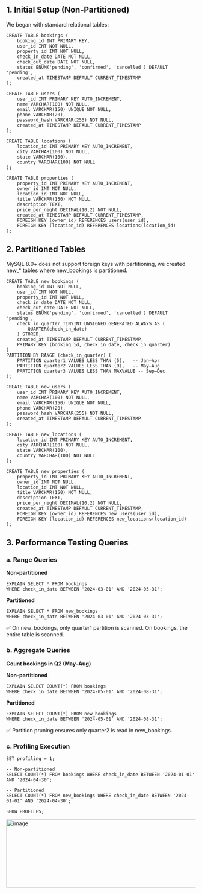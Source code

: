 ## 1. Initial Setup (Non-Partitioned)

We began with standard relational tables:

```
CREATE TABLE bookings (
    booking_id INT PRIMARY KEY,
    user_id INT NOT NULL,
    property_id INT NOT NULL,
    check_in_date DATE NOT NULL,
    check_out_date DATE NOT NULL,
    status ENUM('pending', 'confirmed', 'cancelled') DEFAULT 'pending',
    created_at TIMESTAMP DEFAULT CURRENT_TIMESTAMP
);

CREATE TABLE users (
    user_id INT PRIMARY KEY AUTO_INCREMENT,
    name VARCHAR(100) NOT NULL,
    email VARCHAR(150) UNIQUE NOT NULL,
    phone VARCHAR(20),
    password_hash VARCHAR(255) NOT NULL,
    created_at TIMESTAMP DEFAULT CURRENT_TIMESTAMP
);

CREATE TABLE locations (
    location_id INT PRIMARY KEY AUTO_INCREMENT,
    city VARCHAR(100) NOT NULL,
    state VARCHAR(100),
    country VARCHAR(100) NOT NULL
);

CREATE TABLE properties (
    property_id INT PRIMARY KEY AUTO_INCREMENT,
    owner_id INT NOT NULL,
    location_id INT NOT NULL,
    title VARCHAR(150) NOT NULL,
    description TEXT,
    price_per_night DECIMAL(10,2) NOT NULL,
    created_at TIMESTAMP DEFAULT CURRENT_TIMESTAMP,
    FOREIGN KEY (owner_id) REFERENCES users(user_id),
    FOREIGN KEY (location_id) REFERENCES locations(location_id)
);
```

## 2. Partitioned Tables

MySQL 8.0+ does not support foreign keys with partitioning, we created new_* tables where new_bookings is partitioned.

```
CREATE TABLE new_bookings (
    booking_id INT NOT NULL,
    user_id INT NOT NULL,
    property_id INT NOT NULL,
    check_in_date DATE NOT NULL,
    check_out_date DATE NOT NULL,
    status ENUM('pending', 'confirmed', 'cancelled') DEFAULT 'pending',
    check_in_quarter TINYINT UNSIGNED GENERATED ALWAYS AS (
        QUARTER(check_in_date)
    ) STORED,
    created_at TIMESTAMP DEFAULT CURRENT_TIMESTAMP,
    PRIMARY KEY (booking_id, check_in_date, check_in_quarter)
)
PARTITION BY RANGE (check_in_quarter) (
    PARTITION quarter1 VALUES LESS THAN (5),   -- Jan–Apr
    PARTITION quarter2 VALUES LESS THAN (9),   -- May–Aug
    PARTITION quarter3 VALUES LESS THAN MAXVALUE -- Sep–Dec
);

CREATE TABLE new_users (
    user_id INT PRIMARY KEY AUTO_INCREMENT,
    name VARCHAR(100) NOT NULL,
    email VARCHAR(150) UNIQUE NOT NULL,
    phone VARCHAR(20),
    password_hash VARCHAR(255) NOT NULL,
    created_at TIMESTAMP DEFAULT CURRENT_TIMESTAMP
);

CREATE TABLE new_locations (
    location_id INT PRIMARY KEY AUTO_INCREMENT,
    city VARCHAR(100) NOT NULL,
    state VARCHAR(100),
    country VARCHAR(100) NOT NULL
);

CREATE TABLE new_properties (
    property_id INT PRIMARY KEY AUTO_INCREMENT,
    owner_id INT NOT NULL,
    location_id INT NOT NULL,
    title VARCHAR(150) NOT NULL,
    description TEXT,
    price_per_night DECIMAL(10,2) NOT NULL,
    created_at TIMESTAMP DEFAULT CURRENT_TIMESTAMP,
    FOREIGN KEY (owner_id) REFERENCES new_users(user_id),
    FOREIGN KEY (location_id) REFERENCES new_locations(location_id)
);

```

## 3. Performance Testing Queries
### a. Range Queries
__Non-partitioned__
```
EXPLAIN SELECT * FROM bookings 
WHERE check_in_date BETWEEN '2024-03-01' AND '2024-03-31';
```
__Partitioned__

```
EXPLAIN SELECT * FROM new_bookings 
WHERE check_in_date BETWEEN '2024-03-01' AND '2024-03-31';
```

✅ On new_bookings, only quarter1 partition is scanned.
On bookings, the entire table is scanned.

### b. Aggregate Queries
__Count bookings in Q2 (May–Aug)__

__Non-partitioned__
```
EXPLAIN SELECT COUNT(*) FROM bookings
WHERE check_in_date BETWEEN '2024-05-01' AND '2024-08-31';
```

__Partitioned__
```
EXPLAIN SELECT COUNT(*) FROM new_bookings
WHERE check_in_date BETWEEN '2024-05-01' AND '2024-08-31';
```

✅ Partition pruning ensures only quarter2 is read in new_bookings.

### c. Profiling Execution

```
SET profiling = 1;

-- Non-partitioned
SELECT COUNT(*) FROM bookings WHERE check_in_date BETWEEN '2024-01-01' AND '2024-04-30';

-- Partitioned
SELECT COUNT(*) FROM new_bookings WHERE check_in_date BETWEEN '2024-01-01' AND '2024-04-30';

SHOW PROFILES;

```
<img width="683" height="181" alt="image" src="https://github.com/user-attachments/assets/496ef43f-3824-4229-aa32-9c68c608b941" />
